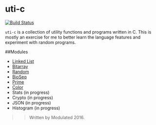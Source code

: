 # uti-c

[![Build Status](https://travis-ci.org/modulated/uti-c.svg?branch=master)](https://travis-ci.org/modulated/uti-c)

`uti-c` is a collection of utility functions and programs written in C. This is mostly an exercise for me to better learn the language features and experiment with random programs.

##Modules
- [Linked List](./docs/list.md)
- [Bitarray](./docs/bitarray.md)
- [Random](./docs/random.md)
- [BioSeq](./docs/bioseq.md)
- [Prime](./docs/prime.md)
- [Color](./docs/color.md)
- Stats (in progress)
- Crypto (in progress)
- JSON (in progress)
- Histogram (in progress)


>> Written by Modulated 2016.


